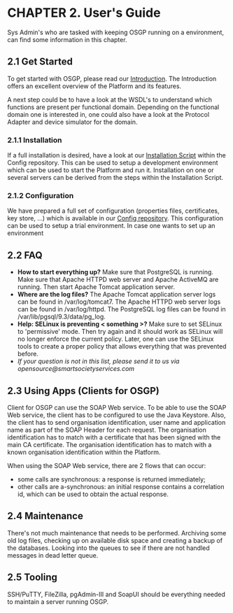 # CHAPTER 2. User's Guide

 Sys Admin's who are tasked with keeping OSGP running on a environment, can find some information in this chapter.

## 2.1 Get Started

To get started with OSGP, please read our [Introduction](../INTRO.md). The Introduction offers an excellent overview of the Platform and its features.

A next step could be to have a look at the WSDL's to understand which functions are present per functional domain. Depending on the functional domain one is interested in, one could also have a look at the Protocol Adapter and device simulator for the domain.

### 2.1.1 Installation

If a full installation is desired, have a look at our [Installation Script](https://github.com/OSGP/Config) within the Config repository. This can be used to setup a development environment which can be used to start the Platform and run it. Installation on one or several servers can be derived from the steps within the Installation Script. 

### 2.1.2 Configuration

We have prepared a full set of configuration (properties files, certificates, key store, ...) which is available in our [Config repository](https://github.com/OSGP/Config). This configuration can be used to setup a trial environment. In case one wants to set up an environment 

## 2.2 FAQ

- **How to start everything up?** Make sure that PostgreSQL is running. Make sure that Apache HTTPD web server and Apache ActiveMQ are running. Then start Apache Tomcat application server.
- **Where are the log files?** The Apache Tomcat application server logs can be found in /var/log/tomcat7. The Apache HTTPD web server logs can be found in /var/log/httpd. The PostgreSQL log files can be found in /var/lib/pgsql/9.3/data/pg_log.
-  **Help: SELinux is preventing < something >?** Make sure to set SELinux to 'permissive' mode. Then try again and it should work as SELinux will no longer enforce the current policy. Later, one can use the SELinux tools to create a proper policy that allows everything that was prevented before.
-  _If your question is not in this list, please send it to us via opensource@smartsocietyservices.com_

## 2.3 Using Apps (Clients for OSGP)

Client for OSGP can use the SOAP Web service. To be able to use the SOAP Web service, the client has to be configured to use the Java Keystore. Also, the client has to send organisation identification, user name and application name as part of the SOAP Header for each request. The organisation identification has to match with a certificate that has been signed with the main CA certificate. The organisation identification has to match with a known organisation identification within the Platform.

When using the SOAP Web service, there are 2 flows that can occur:
- some calls are synchronous: a response is returned immediately;
- other calls are a-synchronous: an initial response contains a correlation id, which can be used to obtain the actual response.

## 2.4 Maintenance

There's not much maintenance that needs to be performed. Archiving some old log files, checking up on available disk space and creating a backup of the databases. Looking into the queues to see if there are not handled messages in dead letter queue.

## 2.5 Tooling

SSH/PuTTY, FileZilla, pgAdmin-III and SoapUI should be everything needed to maintain a server running OSGP.

